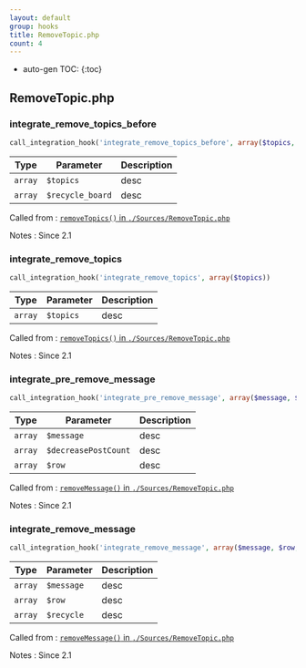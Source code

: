 ```yaml
---
layout: default
group: hooks
title: RemoveTopic.php
count: 4
---
```

* auto-gen TOC:
{:toc}

## RemoveTopic.php
### integrate_remove_topics_before

```php
call_integration_hook('integrate_remove_topics_before', array($topics, $recycle_board))
```

Type|Parameter|Description
---|---|---
`array`|`$topics`|desc
`array`|`$recycle_board`|desc

Called from
: [`removeTopics()` in `./Sources/RemoveTopic.php`](../docs/removetopic.html#removetopics)

Notes
: Since 2.1

### integrate_remove_topics

```php
call_integration_hook('integrate_remove_topics', array($topics))
```

Type|Parameter|Description
---|---|---
`array`|`$topics`|desc

Called from
: [`removeTopics()` in `./Sources/RemoveTopic.php`](../docs/removetopic.html#removetopics)

Notes
: Since 2.1

### integrate_pre_remove_message

```php
call_integration_hook('integrate_pre_remove_message', array($message, $decreasePostCount, $row))
```

Type|Parameter|Description
---|---|---
`array`|`$message`|desc
`array`|`$decreasePostCount`|desc
`array`|`$row`|desc

Called from
: [`removeMessage()` in `./Sources/RemoveTopic.php`](../docs/removetopic.html#removemessage)

Notes
: Since 2.1

### integrate_remove_message

```php
call_integration_hook('integrate_remove_message', array($message, $row, $recycle))
```

Type|Parameter|Description
---|---|---
`array`|`$message`|desc
`array`|`$row`|desc
`array`|`$recycle`|desc

Called from
: [`removeMessage()` in `./Sources/RemoveTopic.php`](../docs/removetopic.html#removemessage)

Notes
: Since 2.1

